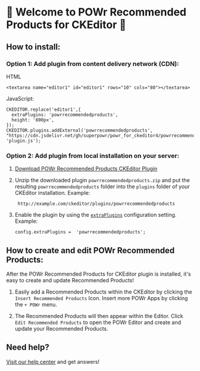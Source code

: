 # 🎉 Welcome to POWr Recommended Products for CKEditor 🎉

## How to install:

### Option 1: Add plugin from content delivery network (CDN):
HTML

    <textarea name="editor1" id="editor1" rows="10" cols="80"></textarea>

JavaScript:

    CKEDITOR.replace('editor1',{
      extraPlugins: 'powrrecommendedproducts',
      height: '800px',
    });
    CKEDITOR.plugins.addExternal('powrrecommendedproducts', "https://cdn.jsdelivr.net/gh/superpowr/powr_for_ckeditor4/powrrecommendedproducts/", 'plugin.js');

### Option 2: Add plugin from local installation on your server:
1.  [Download POWr Recommended Products CKEditor Plugin](https://cdn.jsdelivr.net/gh/superpowr/powr_for_ckeditor4/powrrecommendedproducts/powrrecommendedproducts.zip)
2. Unzip the downloaded plugin  `powrrecommendedproducts.zip`  and put the resulting `powrrecommendedproducts` folder into the  `plugins`  folder of your CKEditor installation. Example:

	    http://example.com/ckeditor/plugins/powrrecommendedproducts

3.  Enable the plugin by using the  [`extraPlugins`](https://ckeditor.com/docs/ckeditor4/latest/api/CKEDITOR_config.html#cfg-extraPlugins)  configuration setting. Example:

	    config.extraPlugins =  'powrrecommendedproducts';



## How to create and edit POWr Recommended Products:

After the POWr Recommended Products for CKEditor plugin is installed, it's easy to create and update Recommended Products!

1. Easily add a Recommended Products within the CKEditor by clicking the `Insert Recommended Products` Icon. Insert more POWr Apps by clicking the `+ POWr` menu.

2. The Recommended Products will then appear within the Editor. Click `Edit Recommended Products` to open the POWr Editor and create and update your Recommended Products.

## Need help?
[Visit our help center](https://www.powr.io/knowledge-base) and get answers!
